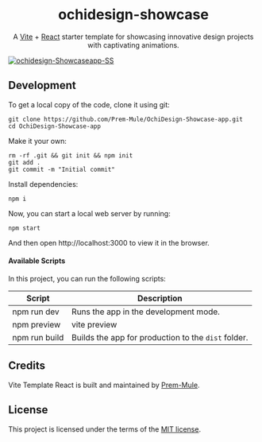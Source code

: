 <h1 align="center">
  ochidesign-showcase
</h1>

<p align="center">
    A <a href="https://ochidesign-showcase-app.onrender.com">Vite</a> + <a href="https://react.dev">React</a> starter template for showcasing innovative design projects with captivating animations.
</p>

<a href="https://ibb.co/f42C9dG"><img src="https://i.ibb.co/9sNqhH3/ochidesign-Showcaseapp-SS.png" alt="ochidesign-Showcaseapp-SS" border="0"></a>
## Development

To get a local copy of the code, clone it using git:

```
git clone https://github.com/Prem-Mule/OchiDesign-Showcase-app.git
cd OchiDesign-Showcase-app
```

Make it your own:

```
rm -rf .git && git init && npm init
git add .
git commit -m "Initial commit"
```

Install dependencies:

```
npm i
```

Now, you can start a local web server by running:

```
npm start
```

And then open http://localhost:3000 to view it in the browser.

#### Available Scripts

In this project, you can run the following scripts:

| Script        | Description                                             |
| ------------- | ------------------------------------------------------- |
| npm run dev   | Runs the app in the development mode.                   |
| npm preview   | vite preview                                            |
| npm run build | Builds the app for production to the `dist` folder.     |


## Credits

Vite Template React is built and maintained by [Prem-Mule]().

## License

This project is licensed under the terms of the [MIT license](https://github.com/SafdarJamal/vite-template-react/blob/main/LICENSE).
